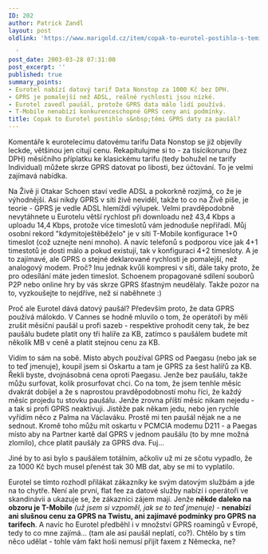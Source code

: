 ```yaml
---
ID: 202
author: Patrick Zandl
layout: post
oldlink: 'https://www.marigold.cz/item/copak-to-eurotel-postihlo-s-temi-gprs-daty-za-pausal

  '
post_date: 2003-03-28 07:31:00
post_excerpt: ''
published: true
summary_points:
- Eurotel nabízí datový tarif Data Nonstop za 1000 Kč bez DPH.
- GPRS je pomalejší než ADSL, reálné rychlosti jsou nízké.
- Eurotel zavedl paušál, protože GPRS data málo lidí používá.
- T-Mobile nenabízí konkurenceschopné GPRS ceny ani podmínky.
title: Copak to Eurotel postihlo s&nbsp;těmi GPRS daty za paušál?
---
```


<p>
Komentáře k eurotelecímu datovému tarifu Data Nonstop se již objevily leckde, většinou jen citují cenu. Rekapitulujme si to - za tisícikorunu (bez DPH) měsíčního příplatku ke klasickému tarifu (tedy bohužel ne tarify Individual) můžete skrze GPRS datovat po libosti, bez účtování. To je velmi zajímavá nabídka. </p>

<p>
Na Živě ji Otakar Schoen staví vedle ADSL a pokorkně rozjímá, co že je výhodnější. Asi nikdy GPRS v síti živě neviděl, takže to co na Živě píše, je teorie - GPRS je vedle ADSL hlemíždí výlupek. Velmi pravděpodobně nevytáhnete u Eurotelu větší rychlost při downloadu než 43,4 Kbps a uploadu 14,4 Kbps, protože více timeslotů vám jednoduše nepřiřadí. Můj osobní rekord "kdymitoještěběželo" je v síti T-Mobile konfigurace 1+0 timeslot (což uznejte není mnoho). A navíc telefonů s podporou více jak 4+1 timestotů je dosti málo a pokud existují, tak v konfiguraci 4+2 timesloty. A je to zajímavé, ale GPRS o stejné deklarované rychlosti je pomalejší, než analogový modem. Proč? Inu jednak kvůli kompresi v síti, dále taky proto, že pro odesílání máte jeden timeslot. Schoenem propagované sdílení souborů P2P nebo online hry by vás skrze GPRS šťastným neudělaly. Takže pozor na to, vyzkoušejte to nejdříve, než si naběhnete :)</p>

<p>
Proč ale Eurotel dává datový paušál? Především proto, že data GPRS používá málokdo. V Cannes se hodně mluvilo o tom, že operátoři by měli zrušit měsíční paušál u profi sazeb - respektive prohodit ceny tak, že bez paušálu budete platit ony tři halíře za KB, zatímco s paušálem budete mít několik MB v ceně a platit stejnou cenu za KB. </p>

<p>
Vidím to sám na sobě. Místo abych používal GPRS od Paegasu (nebo jak se to teď jmenuje), koupil jsem si Oskartu a tam je GPRS za šest halířů za KB. Řekli byste, dvojnásobná cena oproti Paegasu. Jenže bez paušálu, takže můžu surfovat, kolik prosurfovat chci. Co na tom, že jsem tenhle měsíc dvakrát dobíjel a že s naprostou pravděpodobností mohu říci, že každý měsíc projedu tu stovku paušálu. Jenže zrovna příští měsíc nikam nejedu - a tak si profi GPRS neaktivuji. Jistěže pak někam jedu, nebo jen rychle vyřídím něco z Palma na Václaváku. Prostě mi ten paušál nějak ne a ne sednout. Kromě toho můžu mít oskartu v PCMCIA modemu D211 -&#160;a Paegas místo aby na Partner kartě dal GPRS v jednom paušálu (to by mne možná zlomilo), chce platit paušály za GPRS dva. Fuj...&#160;</p>

<p>
Jiné by to asi bylo s paušálem totálním, ačkoliv už mi ze sčotu vypadlo, že za 1000 Kč bych musel přenést tak&#160;30 MB dat, aby se mi to vyplatilo. </p>

<p>
Eurotel se tímto rozhodl přilákat zákazníky ke svým datovým službám a jde na to chytře. Není ale první, flat fee za datové služby nabízí i operátoři ve skandinávii a ukazuje se, že zákazníci zájem mají. Jenže <STRONG>někde daleko na obzoru je T-Mobile</STRONG> <EM>(už jsem si vzpoměl, jak se to teď jmenuje)</EM> - <STRONG>nenabízí ani slušnou cenu za GPRS na Twistu, ani zajímavé podmínky pro GPRS na tarifech</STRONG>. A navíc ho Eurotel předběhl i v množství GPRS roamingů v Evropě, tedy to co mne zajímá... (tam ale asi paušál neplatí, co?). Chtělo by s tím něco udělat - tohle vám fakt hoši nemusí přijít faxem z Německa, ne?</p>